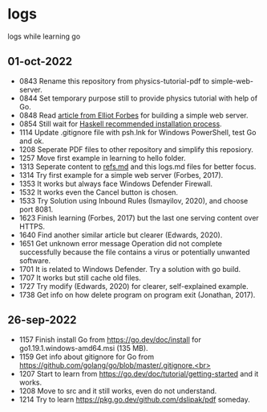 # logs
logs while learning go


## 01-oct-2022
+ 0843 Rename this repository from physics-tutorial-pdf to simple-web-server.<br>
+ 0844 Set temporary purpose still to provide physics tutorial with help of Go.<br>
+ 0848 Read [article from Elliot Forbes](https://tutorialedge.net/golang/creating-simple-web-server-with-golang/) for building a simple web server.
+ 0854 Still wait for [Haskell recommended installation process](https://www.haskell.org/ghcup/).
+ 1114 Update .gitignore file with psh.lnk for Windows PowerShell, test Go and ok.
+ 1208 Seperate PDF files to other repository and simplify this reposiory.
+ 1257 Move first example in learning to hello folder.
+ 1313 Seperate content to [refs.md](refs.md) and this logs.md files for better focus.
+ 1314 Try first example for a simple web server (Forbes, 2017).
+ 1353 It works but always face Windows Defender Firewall.
+ 1532 It works even the Cancel button is chosen.
+ 1533 Try Solution using Inbound Rules (Ismayilov, 2020), and choose port 8081.
+ 1623 Finish learning (Forbes, 2017) but the last one serving content over HTTPS.
+ 1640 Find another similar article but clearer (Edwards, 2020).
+ 1651 Get unknown error message
Operation did not complete successfully because the file contains a virus or potentially unwanted software.
+ 1701 It is related to Windows Defender. Try a solution with go build.
+ 1707 It works but still cache old files.
+ 1727 Try modify (Edwards, 2020) for clearer, self-explained example.
+ 1738 Get info on how delete program on program exit (Jonathan, 2017).


## 26-sep-2022
+ 1157 Finish install Go from https://go.dev/doc/install for go1.19.1.windows-amd64.msi (135 MB).<br>
+ 1159 Get info about gitignore for Go from https://github.com/golang/go/blob/master/.gitignore.<br>
+ 1207 Start to learn from https://go.dev/doc/tutorial/getting-started and it works.<br>
+ 1208 Move to src and it still works, even do not understand.<br>
+ 1214 Try to learn https://pkg.go.dev/github.com/dslipak/pdf someday.<br>